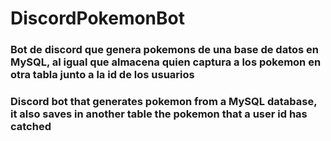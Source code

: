 # DiscordPokemonBot
### Bot de discord que genera pokemons de una base de datos en MySQL, al igual que almacena quien captura a los pokemon en otra tabla junto a la id de los usuarios
### Discord bot that generates pokemon from a MySQL database, it also saves in another table the pokemon that a user id has catched
